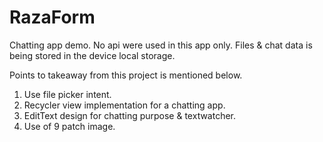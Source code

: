 # RazaForm

Chatting app demo. No api were used in this app only. Files & chat data is being stored in the device local storage. 

Points to takeaway from this project is mentioned below.
1. Use file picker intent.
2. Recycler view implementation for a chatting app.
3. EditText design for chatting purpose & textwatcher.
4. Use of 9 patch image.
